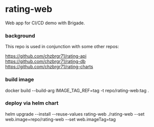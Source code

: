 # rating-web

Web app for CI/CD demo with Brigade.

### background

This repo is used in conjunction with some other repos: 

https://github.com/chzbrgr71/rating-api
https://github.com/chzbrgr71/rating-db
https://github.com/chzbrgr71/rating-charts 

### build image

docker build --build-arg IMAGE_TAG_REF=tag -t repo/rating-web:tag .

### deploy via helm chart

helm upgrade --install --reuse-values rating-web ./rating-web --set web.image=repo/rating-web --set web.imageTag=tag